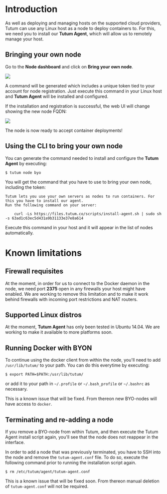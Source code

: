 # Introduction

As well as deploying and managing hosts on the supported cloud providers, Tutum can use any Linux host as a node to deploy containers to. For this, we need you to install our **Tutum Agent**, which will allow us to remotely manage your host.

## Bringing your own node

Go to the **Node dashboard** and click on **Bring your own node**.

![](https://s.tutum.co/support/images/node-byoh-wizard.png)

A command will be generated which includes a unique token tied to your account for node registration. Just execute this command in your Linux host  and **Tutum Agent** will be installed and configured.

If the installation and registration is successful, the web UI will change showing the new node FQDN:

![](https://s.tutum.co/support/images/node-byoh-wizard-finished.png)

The node is now ready to accept container deployments!


## Using the CLI to bring your own node

You can generate the command needed to install and configure the **Tutum Agent** by executing:

	$ tutum node byo
	
You will get the command that you have to use to bring your own node, including the token:

```
Tutum lets you use your own servers as nodes to run containers. For this you have to install our agent.
Run the following command on your server:

	curl -Ls https://files.tutum.co/scripts/install-agent.sh | sudo sh -s 63ad1c63ec5d431a9b31133e37e8a614
```

Execute this command in your host and it will appear in the list of nodes automatically.


# Known limitations

## Firewall requisites

At the moment, in order for us to connect to the Docker daemon in the node, we need port **2375** open in any firewalls your host might have enabled. We are working to remove this limitation and to make it work behind firewalls with incoming port restrictions and NAT routers.

## Supported Linux distros

At the moment, **Tutum Agent** has only been tested in Ubuntu 14.04. We are working to make it available to more platforms soon.

## Running Docker with BYON

To continue using the docker client from within the node, you'll need to add `/usr/lib/tutum/` to your path. You can do this everytime by executing: 

	$ export PATH=$PATH:/usr/lib/tutum/

or add it to your path in `~/.profile` or `~/.bash_profile` or `~/.bashrc` as necessary.

This is a known issue that will be fixed. From thereon new BYO-nodes will have access to `docker`.

## Terminating and re-adding a node

If you remove a BYO-node from within Tutum, and then execute the Tutum Agent install script again, you'll see that the node does not reappear in the interface.

In order to add a node that was previously terminated, you have to SSH into the node and remove the `tutum-agent.conf` file. To do so, execute the following command prior to running the installation script again.

	$ rm /etc/tutum/agent/tutum-agent.conf

This is a known issue that will be fixed soon. From thereon manual deletion of `tutum-agent.conf` will not be required.




